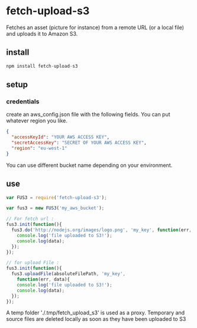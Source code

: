 fetch-upload-s3
===============

Fetches an asset (picture for instance) from a remote URL (or a local file) and uploads it to Amazon S3.

## install

```javascript
npm install fetch-upload-s3
```

## setup
### credentials
create an aws_config.json file with the following fields. You can put whatever region you like.

```json
{
  "accessKeyId": "YOUR AWS ACCESS KEY",
  "secretAccessKey": "SECRET OF YOUR AWS ACCESS KEY",
  "region": "eu-west-1"
}
```

You can use different bucket name depending on your environment.

## use

```javascript
var FUS3 = require('fetch-upload-s3');

var fus3 = new FUS3('my_aws_bucket');

// For fetch url :
fus3.init(function(){
  fus3.do('http://nodejs.org/images/logo.png', 'my_key', function(err, data){
    console.log('file uploaded to S3!');
    console.log(data);
  });
});

// for upload File :
fus3.init(function(){
  fus3.uploadFile(absoluteFilePath, 'my_key', 
    function(err, data){
    console.log('file uploaded to S3!');
    console.log(data);
  });
});
```


A temp folder './.tmp/fetch_upload_s3' is used as a proxy.
Temporary and source files are deleted locally as soon as they have been uploaded to S3




